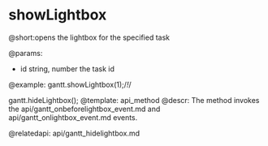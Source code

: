 showLightbox
=============
@short:opens the lightbox for the specified task
	

@params:
- id 	string, number		the task id

@example:
gantt.showLightbox(1);/*!*/

gantt.hideLightbox();
@template:	api_method
@descr:
The method invokes the api/gantt_onbeforelightbox_event.md and api/gantt_onlightbox_event.md events.

@relatedapi:
	api/gantt_hidelightbox.md